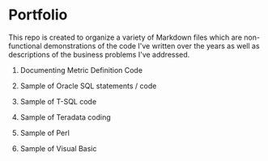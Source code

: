 # Portfolio

This repo is created to organize a variety of Markdown files which are non-functional demonstrations of the code I've written over the years as well as descriptions of the business problems I've addressed.

1)  Documenting Metric Definition Code

2)  Sample of Oracle SQL statements / code

3)  Sample of T-SQL code

4)  Sample of Teradata coding

5)  Sample of Perl

6)  Sample of Visual Basic

